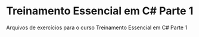 # Treinamento Essencial em C# Parte 1

Arquivos de exercícios para o curso Treinamento Essencial em C# Parte 1
